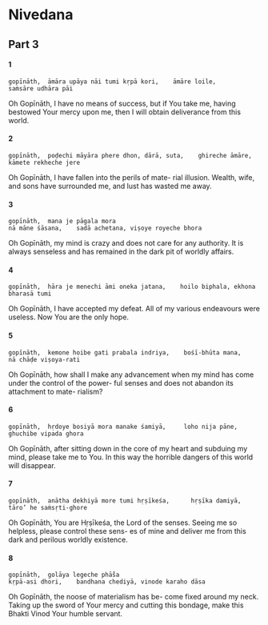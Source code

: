 # Nivedana

## Part 3

#### 1

    gopīnāth,  āmāra upāya nāi tumi kṛpā kori,    āmāre loile,
    saṁsāre udhāra pāi

Oh Gopīnāth, I have no means of success, but if You take me, having bestowed Your mercy upon me, then I will obtain deliverance from this world.

#### 2

    gopīnāth,  poḍechi māyāra phere dhon, dārā, suta,    ghireche āmāre,
    kāmete rekheche jere

Oh Gopīnāth, I have fallen into the perils of mate- rial illusion. Wealth, wife, and sons have surrounded me, and lust has wasted me away.

#### 3

    gopīnāth,  mana je pāgala mora
    nā māne śāsana,    sadā achetana, viṣoye royeche bhora

Oh Gopīnāth, my mind is crazy and does not care for any authority. It is always senseless and has remained in the dark pit of worldly affairs.

#### 4

    gopīnāth,  hāra je menechi āmi oneka jatana,    hoilo biphala, ekhona bharasā tumi

Oh Gopīnāth, I have accepted my defeat. All of my various endeavours were useless. Now You are the only hope.

#### 5

    gopīnāth,  kemone hoibe gati prabala indriya,    bośī-bhūta mana,
    nā chāḍe viṣoya-rati

Oh Gopīnāth, how shall I make any advancement when my mind has come under the control of the power- ful senses and does not abandon its attachment to mate- rialism?

#### 6

    gopīnāth,  hṛdoye bosiyā mora manake śamiyā,     loho nija pāne,
    ghuchibe vipada ghora

Oh Gopīnāth, after sitting down in the core of my heart and subduing my mind, please take me to You. In this way the horrible dangers of this world will disappear.

#### 7

    gopīnāth,  anātha dekhiyā more tumi hṛṣīkeśa,      hṛṣīka damiyā,
    tāro’ he saṁsṛti-ghore

Oh Gopīnāth, You are Hṛṣīkeśa, the Lord of the senses. Seeing me so helpless, please control these sens- es of mine and deliver me from this dark and perilous worldly existence.

#### 8

    gopīnāth,  golāya legeche phā̐sa
    kṛpā-asi dhori,    bandhana chediyā, vinode karaho dāsa

Oh Gopīnāth, the noose of materialism has be- come fixed around my neck. Taking up the sword of Your mercy and cutting this bondage, make this Bhakti Vinod Your humble servant.

